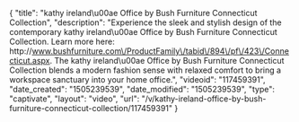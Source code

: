 {
    "title": "kathy ireland\u00ae Office by Bush Furniture Connecticut Collection",
    "description": "Experience the sleek and stylish design of the contemporary kathy ireland\u00ae Office by Bush Furniture Connecticut Collection. Learn more here: http:\/\/www.bushfurniture.com\/ProductFamily\/tabid\/894\/pf\/423\/Connecticut.aspx. The kathy ireland\u00ae Office by Bush Furniture Connecticut Collection blends a modern fashion sense with relaxed comfort to bring a workspace sanctuary into your home office.",
    "videoid": "117459391",
    "date_created": "1505239539",
    "date_modified": "1505239539",
    "type": "captivate",
    "layout": "video",
    "url": "\/v\/kathy-ireland-office-by-bush-furniture-connecticut-collection\/117459391"
}